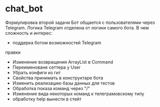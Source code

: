 # chat_bot
Формулировка второй задачи
Бот общается с пользователями через Telegram. 
Логика Telegram отделена от логики самого бота.
В чем сложность и интерес:
- поддерка ботом возможностей Telegram 


правки
- Изменение возвращения ArrayList в Command
- Переименоване сеттера у User
- Убрать конфиги из гит
- Свойства принимать в конструктаре бота
- Изменить реализацию базы данных для тестов
- Обработка показа команд через "/"
- Изменение вида некоторых команд к телеграмовскому типу
- обработку help вынести в стейт